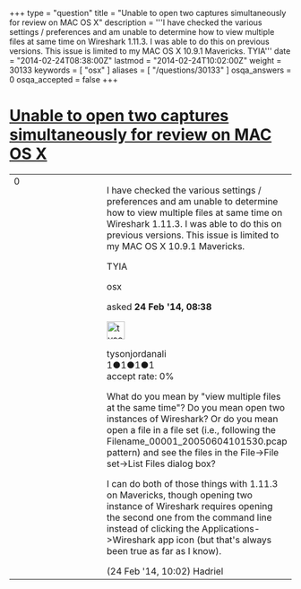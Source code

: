 +++
type = "question"
title = "Unable to open two captures simultaneously for review on MAC OS X"
description = '''I have checked the various settings / preferences and am unable to determine how to view multiple files at same time on Wireshark 1.11.3. I was able to do this on previous versions. This issue is limited to my MAC OS X 10.9.1 Mavericks. TYIA'''
date = "2014-02-24T08:38:00Z"
lastmod = "2014-02-24T10:02:00Z"
weight = 30133
keywords = [ "osx" ]
aliases = [ "/questions/30133" ]
osqa_answers = 0
osqa_accepted = false
+++

<div class="headNormal">

# [Unable to open two captures simultaneously for review on MAC OS X](/questions/30133/unable-to-open-two-captures-simultaneously-for-review-on-mac-os-x)

</div>

<div id="main-body">

<div id="askform">

<table id="question-table" style="width:100%;"><colgroup><col style="width: 50%" /><col style="width: 50%" /></colgroup><tbody><tr class="odd"><td style="width: 30px; vertical-align: top"><div class="vote-buttons"><span id="post-30133-upvote" class="ajax-command post-vote up" rel="nofollow" title="I like this post (click again to cancel)"> </span><div id="post-30133-score" class="post-score" title="current number of votes">0</div><span id="post-30133-downvote" class="ajax-command post-vote down" rel="nofollow" title="I dont like this post (click again to cancel)"> </span> <span id="favorite-mark" class="ajax-command favorite-mark" rel="nofollow" title="mark/unmark this question as favorite (click again to cancel)"> </span><div id="favorite-count" class="favorite-count"></div></div></td><td><div id="item-right"><div class="question-body"><p>I have checked the various settings / preferences and am unable to determine how to view multiple files at same time on Wireshark 1.11.3. I was able to do this on previous versions. This issue is limited to my MAC OS X 10.9.1 Mavericks.</p><p>TYIA</p></div><div id="question-tags" class="tags-container tags"><span class="post-tag tag-link-osx" rel="tag" title="see questions tagged &#39;osx&#39;">osx</span></div><div id="question-controls" class="post-controls"></div><div class="post-update-info-container"><div class="post-update-info post-update-info-user"><p>asked <strong>24 Feb '14, 08:38</strong></p><img src="https://secure.gravatar.com/avatar/f0544d103e1ba2171828adf2d8cc551b?s=32&amp;d=identicon&amp;r=g" class="gravatar" width="32" height="32" alt="tysonjordanali&#39;s gravatar image" /><p><span>tysonjordanali</span><br />
<span class="score" title="1 reputation points">1</span><span title="1 badges"><span class="badge1">●</span><span class="badgecount">1</span></span><span title="1 badges"><span class="silver">●</span><span class="badgecount">1</span></span><span title="1 badges"><span class="bronze">●</span><span class="badgecount">1</span></span><br />
<span class="accept_rate" title="Rate of the user&#39;s accepted answers">accept rate:</span> <span title="tysonjordanali has no accepted answers">0%</span></p></div></div><div id="comments-container-30133" class="comments-container"><span id="30137"></span><div id="comment-30137" class="comment"><div id="post-30137-score" class="comment-score"></div><div class="comment-text"><p>What do you mean by "view multiple files at the same time"? Do you mean open two instances of Wireshark? Or do you mean open a file in a file set (i.e., following the Filename_00001_20050604101530.pcap pattern) and see the files in the File-&gt;File set-&gt;List Files dialog box?</p><p>I can do both of those things with 1.11.3 on Mavericks, though opening two instance of Wireshark requires opening the second one from the command line instead of clicking the Applications-&gt;Wireshark app icon (but that's always been true as far as I know).</p></div><div id="comment-30137-info" class="comment-info"><span class="comment-age">(24 Feb '14, 10:02)</span> <span class="comment-user userinfo">Hadriel</span></div></div></div><div id="comment-tools-30133" class="comment-tools"></div><div class="clear"></div><div id="comment-30133-form-container" class="comment-form-container"></div><div class="clear"></div></div></td></tr></tbody></table>

</div>

</div>

